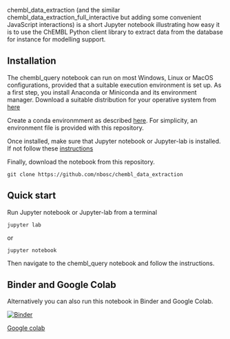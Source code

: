 chembl_data_extraction (and the similar chembl_data_extraction_full_interactive but adding some convenient JavaScript interactions) is a short Jupyter notebook illustrating how easy it is to use the ChEMBL Python client library to extract data from the database for instance for modelling support.


Installation
---

The chembl_query notebook can run on most Windows, Linux or MacOS configurations, provided that a suitable execution environment is set up. As a first step, you install Anaconda or Miniconda and its environment manager. Download a suitable distribution for your operative system from [here](https://docs.conda.io/projects/conda/en/latest/user-guide/install/download.html#)

Create a conda environmment as described [here](https://docs.conda.io/projects/conda/en/latest/user-guide/getting-started.html#starting-conda). For simplicity, an environment file is provided with this repository.

Once installed, make sure that Jupyter notebook or Jupyter-lab is installed. If not follow these [instructions](https://jupyterlab.readthedocs.io/en/stable/getting_started/installation.html)

Finally, download the notebook from this repository.

    git clone https://github.com/nbosc/chembl_data_extraction
    
Quick start
---
Run Jupyter notebook or Jupyter-lab from a terminal
    
    jupyter lab
or

    jupyter notebook
    
Then navigate to the chembl_query notebook and follow the instructions.

Binder and Google Colab
---
Alternatively you can also run this notebook in Binder and Google Colab.

[![Binder](https://mybinder.org/badge_logo.svg)](https://mybinder.org/v2/gh/nbosc/chembl_data_extraction/HEAD?labpath=chembl_data_extraction.ipynb)

[Google colab](https://colab.research.google.com/drive/1izznXeiiU_n-ExJvhAoWQj4305sc9A-w?usp=sharing)
